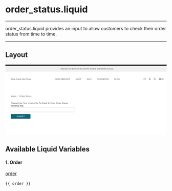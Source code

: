 # order\_status.liquid

---

order_status.liquid provides an input to allow customers to check their order status from time to time.

---

## Layout

![Order Status](<../../assets/images/documents/image (49).png>)

## Available Liquid Variables

#### 1. Order

[order](liquid/variables/order.md)

```
{{ order }}
```
